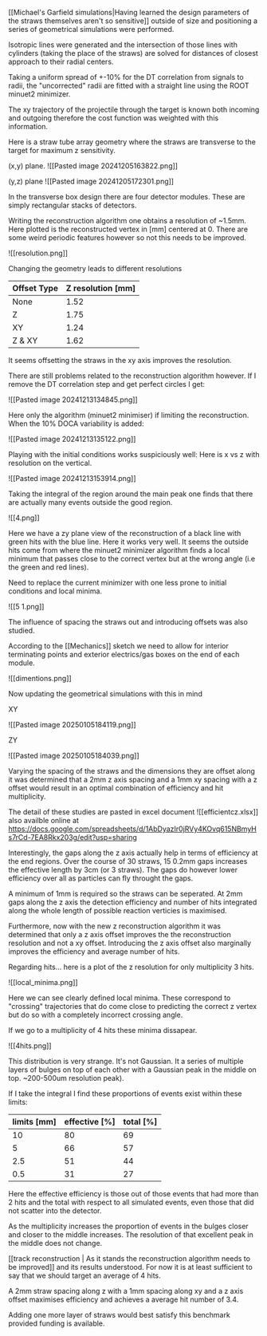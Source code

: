 

[[Michael's Garfield simulations|Having learned the design parameters of the straws themselves aren't so sensitive]] outside of size and positioning a series of geometrical simulations were performed.

 Isotropic lines were generated and the intersection of those lines with cylinders (taking the place of the straws) are solved for distances of closest approach to their radial centers.

Taking a uniform spread of +-10% for the DT correlation from signals to radii, the "uncorrected" radii are fitted with a straight line using the ROOT minuet2 minimizer.

The xy trajectory of the projectile through the target is known both incoming and outgoing therefore the cost function was weighted with this information.

Here is a straw tube array geometry where the straws are transverse to the target for maximum z sensitivity.


 (x,y) plane. 
![[Pasted image 20241205163822.png]] 

(y,z) plane
![[Pasted image 20241205172301.png]]

In the transverse box design there are four detector modules. These are simply rectangular stacks of detectors.

Writing the reconstruction algorithm one obtains a resolution of ~1.5mm. Here plotted is the reconstructed vertex in [mm] centered at 0. There are some weird periodic features however so not this needs to be improved. 

![[resolution.png]]


Changing the geometry leads to different resolutions

| Offset Type | Z resolution [mm] |
| ----------- | ----------------- |
| None        | 1.52              |
| Z           | 1.75              |
| XY          | 1.24              |
| Z & XY      | 1.62              |
It seems offsetting the straws in the xy axis improves the resolution.

There are still problems related to the reconstruction algorithm however. If I remove the DT correlation step and get perfect circles I get:

![[Pasted image 20241213134845.png]]

Here only the algorithm (minuet2 minimiser) if limiting the reconstruction. When the 10% DOCA variability is added: 

![[Pasted image 20241213135122.png]]


Playing with the initial conditions works suspiciously well: Here is x vs z with resolution on the vertical.

![[Pasted image 20241213153914.png]]

Taking the integral of the region around the main peak one finds that there are actually many events outside the good region.                                      

![[4.png]]

Here we have a zy plane view of the reconstruction of a black line with green hits with the blue line. Here it works very well. It seems the outside hits come from where the minuet2 minimizer algorithm finds a local minimum that passes close to the correct vertex but at the wrong angle (i.e the green and red lines). 

Need to replace the current minimizer with one less prone to initial conditions and local minima.

![[5 1.png]]

The influence of spacing the straws out and introducing offsets was also studied.

According to the [[Mechanics]] sketch we need to allow for interior terminating points and exterior electrics/gas boxes on the end of each module.

![[dimentions.png]]

Now updating the geometrical simulations with this in mind 

XY

![[Pasted image 20250105184119.png]]

ZY

![[Pasted image 20250105184039.png]]

Varying the spacing of the straws and the dimensions they are offset along it was determined that a 2mm z axis spacing and a 1mm xy spacing with a z offset would result in an optimal combination of efficiency and hit multiplicity.

The detail of these studies are pasted in excel document ![[efficientcz.xlsx]] also availble online at https://docs.google.com/spreadsheets/d/1AbDyazIr0jRVy4KOvq615NBmyHs7rCd-7EA8Rkx203g/edit?usp=sharing

Interestingly, the gaps along the z axis actually help in terms of efficiency at the end regions. Over the course of 30 straws, 15 0.2mm gaps increases the effective length by 3cm (or 3 straws). The gaps do however lower efficiency over all as particles can fly throught the gaps.

A minimum of 1mm is required so the straws can be seperated. At 2mm gaps along the z axis the detection efficiency and number of hits integrated along the whole length of possible reaction verticies is maximised.

Furthermore, now with the new z reconstruction algorithm it was determined that only a z axis offset improves the the reconstruction resolution and not a xy offset. Introducing the z axis offset also marginally improves the efficiency and average number of hits.

Regarding hits... here is a plot of the z resolution for only multiplicity 3 hits. 

![[local_minima.png]]

Here we can see clearly defined local minima. These correspond to "crossing" trajectories that do come close to predicting the correct z vertex but do so with a completely incorrect crossing angle.

If we go to a multiplicity of 4 hits these minima dissapear.

![[4hits.png]]

This distribution is very strange. It's not Gaussian. It a series of multiple layers of bulges on top of each other with a Gaussian peak in the middle on top. ~200-500um resolution peak).

If I take the integral I find these proportions of events exist within these limits:

| limits [mm] | effective [%] | total [%] |
| ----------- | ------------- | --------- |
| 10          | 80            | 69        |
| 5           | 66            | 57        |
| 2.5         | 51            | 44        |
| 0.5         | 31            | 27        |

Here the effective efficiency is those out of those events that had more than 2 hits and the total with respect to all simulated events, even those that did not scatter into the detector.

As the multiplicity increases the proportion of events in the bulges closer and closer to the middle increases. The resolution of that excellent peak in the middle does not change. 

[[track reconstruction | As it stands the reconstruction algorithm needs to be improved]] and its results understood. For now it is at least sufficient to say that we should target an average of 4 hits.

A 2mm straw spacing along z with a 1mm spacing along xy and a z axis offset maximises efficiency and achieves a average hit number of 3.4. 

Adding one more layer of straws would best satisfy this benchmark provided funding is available. 

